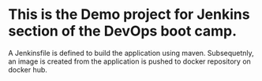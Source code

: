# This is the Demo project for Jenkins section of the DevOps boot camp.
A Jenkinsfile is defined to build the application using maven. Subsequetnly, an image is created from the application is pushed to docker repository on docker hub.